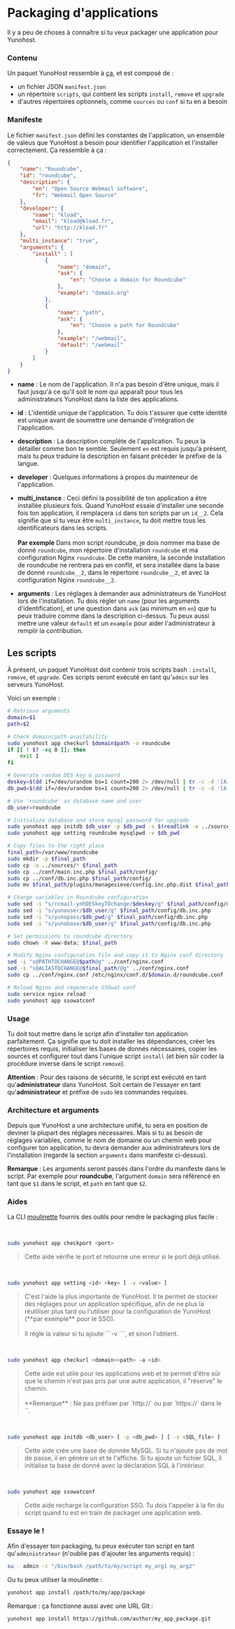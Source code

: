 # Packaging d'applications

Il y a peu de choses à connaître si tu veux packager une application pour Yunohost.

### Contenu
Un paquet YunoHost ressemble à [ça](https://github.com/Kloadut/roundcube_ynh), et est composé de :

* un fichier JSON `manifest.json`
* un répertoire `scripts`, qui contient les scripts `install`, `remove` et `upgrade`
* d'autres répertoires optionnels, comme `sources` ou `conf` si tu en a besoin


### Manifeste
Le fichier `manifest.json` défini les constantes de l'application, un ensemble de valeus que YunoHost a besoin pour identifier l'application et l'installer correctement. Ça ressemble à ça :
```json
{
    "name": "Roundcube",
    "id": "roundcube",
    "description": {
        "en": "Open Source Webmail software",
        "fr": "Webmail Open Source"
    },
    "developer": {
        "name": "kload",
        "email": "kload@kload.fr",
        "url": "http://kload.fr"
    },
    "multi_instance": "true",
    "arguments": {
        "install" : [
            {
                "name": "domain",
                "ask": {
                    "en": "Choose a domain for Roundcube"
                },
                "example": "domain.org"
            },
            {
                "name": "path",
                "ask": {
                    "en": "Choose a path for Roundcube"
                },
                "example": "/webmail",
                "default": "/webmail"
            }
        ]
    }
}
```

* **name** : Le nom de l'application. Il n'a pas besoin d'être unique, mais il faut jusqu'à ce qu'il soit le nom qui apparaît pour tous les administrateurs YunoHost dans la liste des applications.

* **id** : L'identidé unique de l'application. Tu dois t'assurer que cette identité est unique avant de soumettre une demande d'intégration de l'application.

* **description** : La description complète de l'application. Tu peux la détailler comme bon te semble. Seulement `en` est requis jusqu'à présent, mais tu peux traduire la description en faisant précéder le préfixe de la langue.

* **developer** : Quelques informations à propos du mainteneur de l'application.

* **multi_instance** : Ceci défini la possibilité de ton application a être installée plusieurs fois. Quand YunoHost essaie d'installer une seconde fois ton application, il remplaçera `id` dans ton scripts par un `id__2`. Cela signifie que si tu veux être `multi_instance`, tu doit mettre tous les identificateurs dans les scripts.
<br><br>**Par exemple** Dans mon script roundcube, je dois nommer ma base de donné `roundcube`, mon répertoire d'installation `roundcube` et ma configuration Nginx `roundcube`. De cette manière, la seconde installation de roundcube ne rentrera pas en conflit, et sera installée dans la base de donné `roundcube__2`, dans le répertoire `roundcube__2`, et avec la configuration Nginx `roundcube__2`.

* **arguments** : Les réglages à demander aux administrateurs de YunoHost lors de l'installation. Tu dois régler un `name` (pour les arguments d'identification), et une question dans `ask` (au minimum en `en`) que tu peux traduire comme dans la description ci-dessus. Tu peux aussi mettre une valeur `default` et un `example` pour aider l'administrateur à remplir la contribution.

## Les scripts
À présent, un paquet YunoHost doit contenir trois scripts bash : `install`, `remove`, et `upgrade`.
Ces scripts seront exécuté en tant qu'`admin` sur les serveurs YunoHost.

Voici un exemple :
```bash
# Retrieve arguments
domain=$1
path=$2

# Check domain/path availability
sudo yunohost app checkurl $domain$path -a roundcube
if [[ ! $? -eq 0 ]]; then
    exit 1
fi

# Generate random DES key & password
deskey=$(dd if=/dev/urandom bs=1 count=200 2> /dev/null | tr -c -d '[A-Za-z0-9]' | sed -n 's/\(.\{24\}\).*/\1/p')
db_pwd=$(dd if=/dev/urandom bs=1 count=200 2> /dev/null | tr -c -d '[A-Za-z0-9]' | sed -n 's/\(.\{24\}\).*/\1/p')

# Use 'roundcube' as database name and user
db_user=roundcube

# Initialize database and store mysql password for upgrade
sudo yunohost app initdb $db_user -p $db_pwd -s $(readlink -e ../sources/SQL/mysql.initial.sql)
sudo yunohost app setting roundcube mysqlpwd -v $db_pwd

# Copy files to the right place
final_path=/var/www/roundcube
sudo mkdir -p $final_path
sudo cp -a ../sources/* $final_path
sudo cp ../conf/main.inc.php $final_path/config/
sudo cp ../conf/db.inc.php $final_path/config/
sudo mv $final_path/plugins/managesieve/config.inc.php.dist $final_path/plugins/managesieve/config.inc.php

# Change variables in Roundcube configuration
sudo sed -i "s/rcmail-ynhDESkeyTOchange/$deskey/g" $final_path/config/main.inc.php
sudo sed -i "s/yunouser/$db_user/g" $final_path/config/db.inc.php
sudo sed -i "s/yunopass/$db_pwd/g" $final_path/config/db.inc.php
sudo sed -i "s/yunobase/$db_user/g" $final_path/config/db.inc.php

# Set permissions to roundcube directory
sudo chown -R www-data: $final_path

# Modify Nginx configuration file and copy it to Nginx conf directory
sed -i "s@PATHTOCHANGE@$path@g" ../conf/nginx.conf
sed -i "s@ALIASTOCHANGE@$final_path/@g" ../conf/nginx.conf
sudo cp ../conf/nginx.conf /etc/nginx/conf.d/$domain.d/roundcube.conf

# Reload Nginx and regenerate SSOwat conf
sudo service nginx reload
sudo yunohost app ssowatconf
```

### Usage
Tu doit tout mettre dans le script afin d'installer ton application parfaitement. Ça signifie que tu doit installer les dépendances, créer les répertoires requis, initialiser les bases de donnés nécessaires, copier les sources et configurer tout dans l'unique script `install` (et bien sûr coder la procédure inverse dans le script `remove`).

**Attention** : Pour des raisons de sécurité, le script est exécuté en tant qu'**administrateur** dans YunoHost. Soit certain de l'essayer en tant qu'**administrateur** et préfixe de `sudo` les commandes requises.

### Architecture et arguments
Depuis que YunoHost a une architecture unifié, tu sera en position de deviner la plupart des réglages nécessaires. Mais si tu as besoin de réglages variables, comme le nom de domaine ou un chemin web pour configurer ton application, tu devra demander aux administrateurs lors de l'installation (regarde la section `arguments` dans manifeste ci-dessus).

**Remarque** : Les arguments seront passés dans l'ordre du manifeste dans le script. Par exemple pour **roundcube**, l'argument `domain` sera référencé en tant que `$1` dans le script, et  `path` en tant que `$2`.

### Aides
La CLI [moulinette](#/moulinette) fournis des outils pour rendre le packaging plus facile :

<br>

```bash
sudo yunohost app checkport <port>
```
<blockquote>
Cette aide vérifie le port et retourne une erreur si le port déjà utilisé.
</blockquote>

<br>

```bash
sudo yunohost app setting <id> <key> [ -v <value> ]
```
<blockquote>
C'est l'aide la plus importante de YunoHost. Il te permet de stocker des réglages pour un application spécifique, afin de ne plus la réutiliser plus tard ou l'utiliser pour la configuration de YunoHost (**par exemple** pour le SSO).
<br><br>
Il régle la valeur si tu ajoute ```-v <value>```, et sinon l'obtient.
</blockquote>

<br>

```bash
sudo yunohost app checkurl <domain><path> -a <id>
```
<blockquote>
Cette aide est utile pour les applications web et te permet d'être sûr que le chemin n'est pas pris par une autre application, il "réserve" le chemin.
<br><br>
**Remarque** : Ne pas préfixer par `http://` ou par `https://` dans le `<nom de domaine><chemin>`.
</blockquote>

<br>

```bash
sudo yunohost app initdb <db_user> [ -p <db_pwd> ] [ -s <SQL_file> ]
```
<blockquote>
Cette aide crée une base de donnée MySQL. Si tu n'ajoute pas de mot de passe, il en génère un et te l'affiche. Si tu ajoute un fichier SQL, il initialise ta base de donné avec la déclaration SQL à l'intérieur.
</blockquote>

<br>

```bash
sudo yunohost app ssowatconf
```
<blockquote>
Cette aide recharge la configuration SSO. Tu dois l'appeler à la fin du script quand tu est en train de packager une application web.
</blockquote>

### Essaye le !
Afin d'essayer ton packaging, tu peux exécuter ton script en tant qu'`administrateur` (n'oublie pas d'ajouter les arguments requis) :
```bash
su - admin -c "/bin/bash /path/to/my/script my_arg1 my_arg2"
```

Ou tu peux utiliser la moulinette :
```bash
yunohost app install /path/to/my/app/package
```
Remarque : ça fonctionne aussi avec une URL Git :
```bash
yunohost app install https://github.com/author/my_app_package.git
```
